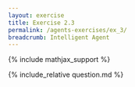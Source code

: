 ```yaml
---
layout: exercise
title: Exercise 2.3
permalink: /agents-exercises/ex_3/
breadcrumb: Intelligent Agent
---
```


{% include mathjax_support %}

<div><i class="arrow-up loader" data-chapter="agents-exercises" data-exercise="ex_3" data-rating="0"></i></div>
{% include_relative question.md %}
